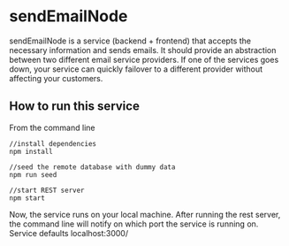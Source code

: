 # sendEmailNode
sendEmailNode is a service (backend + frontend) that accepts the necessary information and sends emails. It should provide an abstraction between two different email service providers. If one of the services goes down, your service can quickly failover to a different provider without affecting your customers.

## How to run this service

From the command line

```cli
//install dependencies
npm install

//seed the remote database with dummy data
npm run seed

//start REST server
npm start
```

Now, the service runs on your local machine. After running the rest server, the
command line will notify on which port the service is running on. Service
defaults localhost:3000/
